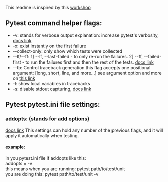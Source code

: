 This readme is inspired by this [workshop](https://www.youtube.com/watch?v=ofPHJrAOaTE&t=2027s)

## Pytest command helper flags:
- -v: stands for verbose output
    explanation: increase pytest's verbosity, [docs link](https://docs.pytest.org/en/8.3.x/how-to/output.html#verbosity)
- -x: exist instantly on the first failure
- --collect-only: only show which tests were collected
- --lf/--ff:
    1] --lf, --last-failed - to only re-run the failures.
    2] --ff, --failed-first - to run the failures first and then the rest of the tests.
    [docs link](https://docs.pytest.org/en/stable/how-to/cache.html#how-to-re-run-failed-tests-and-maintain-state-between-test-runs)
- --tb: Control traceback generation
    this flag accepts one positional argument: \[long, short, line, and more...\]
    see argument option and more on [this link](https://docs.pytest.org/en/8.3.x/how-to/output.html#modifying-python-traceback-printing)
- -l: show local variables in tracebacks
- -s: disable stdout capturing, [docs link](https://docs.pytest.org/en/8.3.x/how-to/output.html#modifying-python-traceback-printing)


## Pytest pytest.ini file settings:
### addopts: (stands for add options)
[docs link](https://docs.pytest.org/en/stable/reference/reference.html#confval-addopts)
This settings can hold any number of the previous flags, and it will apply it automatically when testing.

#### example:
in you pytest.ini file if addopts like this:</br>
addopts = -v</br>
this means when you are running: pytest path/to/test/unit</br>
you are doing this: pytest path/to/test/unit -v
